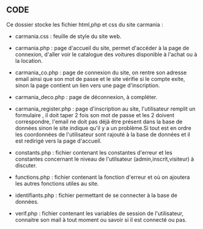 ## CODE


Ce dossier stocke les fichier html,php et css du site carmania :


- carmania.css : feuille de style du site web.

- carmania.php : page d'accueil du site, permet d'accéder à la page de connexion, d'aller voir le catalogue des voitures disponible à l'achat ou à la location.

- carmania_co.php : page de connexion du site, on rentre son adresse email ainsi que son mot de passe et le site vérifie si le compte exite, sinon la page contient un lien vers une page d'inscription.

- carmania_deco.php : page de déconnexion, à compléter.

- carmania_register.php : page d'inscription au site, l'utilisateur remplit un formulaire , il doit taper 2 fois son mot de passe et les 2 doivent correspondre, l'email ne doit pas déjà être présent dans la base de données sinon le site indique qu'il y a un problème.Si tout est en ordre les coordonnées de l'utilisateur sont rajouté à la base de données et il est redirigé vers la page d'accueil.

- constants.php : fichier contenant les constantes d'erreur et les constantes concernant le niveau de l'utilsateur (admin,inscrit,visiteur) à discuter.

- functions.php : fichier contenant la fonction d'erreur et où on ajoutera les autres fonctions utiles au site.

- identifiants.php : fichier permettant de se connecter à la base de données.

- verif.php : fichier contenant les variables de session de l'utilisateur, connaitre son mail à tout moment ou savoir si il est connecté ou pas.
